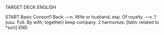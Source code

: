 TARGET DECK
ENGLISH

START
Basic
Consort1
Back: —n. Wife or husband, esp. Of royalty. —v. 1 (usu. Foll. By with, together) keep company. 2 harmonize. [latin: related to *sort]
END
